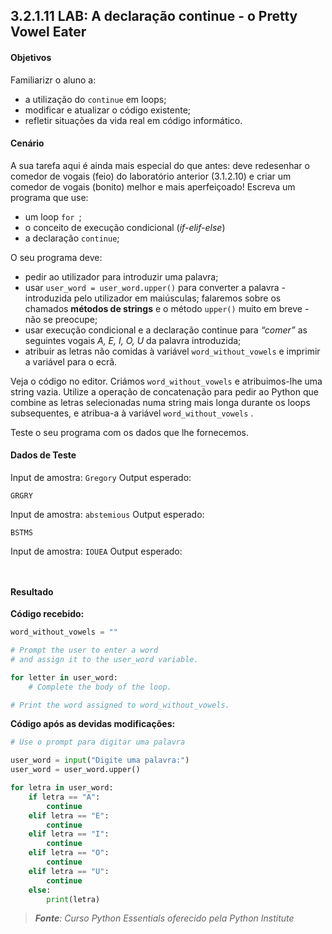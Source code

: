 ## 3.2.1.11 LAB: A declaração continue - o Pretty Vowel Eater

#### Objetivos

Familiarizr o aluno a:
- a utilização do ``continue`` em loops;
- modificar e atualizar o código existente;
- refletir situações da vida real em código informático.

#### Cenário

A sua tarefa aqui é ainda mais especial do que antes: deve redesenhar o comedor de vogais (feio) do laboratório anterior (3.1.2.10) e criar um comedor de vogais (bonito) melhor e mais aperfeiçoado! Escreva um programa que use:

- um loop ``for ``;
- o conceito de execução condicional (*if-elif-else*)
- a declaração ``continue``;

O seu programa deve:

- pedir ao utilizador para introduzir uma palavra;
- usar ``user_word = user_word.upper()`` para converter a palavra - introduzida pelo utilizador em maiúsculas; falaremos sobre os chamados **métodos de strings** e o método ``upper()`` muito em breve - não se preocupe;
- usar execução condicional e a declaração continue para *“comer”* as seguintes vogais *A, E, I, O, U* da palavra introduzida;
- atribuir as letras não comidas à variável ``word_without_vowels`` e imprimir a variável para o ecrã.

Veja o código no editor. Criámos ``word_without_vowels`` e atribuimos-lhe uma string vazia. Utilize a operação de concatenação para pedir ao Python que combine as letras selecionadas numa string mais longa durante os loops subsequentes, e atribua-a à variável ``word_without_vowels`` .

Teste o seu programa com os dados que lhe fornecemos.


#### Dados de Teste
Input de amostra: ``Gregory``
Output esperado: 
```
GRGRY
```
 
Input de amostra: ``abstemious``
Output esperado: 
```
BSTMS
```

Input de amostra: ``IOUEA``
Output esperado: 
```


```

####  Resultado

**Código recebido:**

```python
word_without_vowels = ""

# Prompt the user to enter a word
# and assign it to the user_word variable.

for letter in user_word:
    # Complete the body of the loop.

# Print the word assigned to word_without_vowels.
```

**Código após as devidas modificações:**

```python
# Use o prompt para digitar uma palavra

user_word = input("Digite uma palavra:")
user_word = user_word.upper()

for letra in user_word:
    if letra == "A":
        continue
    elif letra == "E":
        continue
    elif letra == "I":
        continue
    elif letra == "O":
        continue
    elif letra == "U":
        continue
    else:
        print(letra)
```


>***Fonte**: Curso Python Essentials oferecido pela Python Institute*